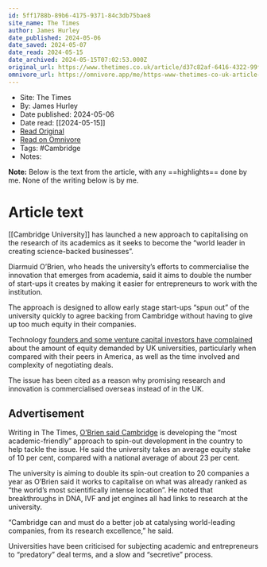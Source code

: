 ```yaml
---
id: 5ff1788b-89b6-4175-9371-84c3db75bae8
site_name: The Times
author: James Hurley
date_published: 2024-05-06
date_saved: 2024-05-07
date_read: 2024-05-15
date_archived: 2024-05-15T07:02:53.000Z
original_url: https://www.thetimes.co.uk/article/d37c82af-6416-4322-99f1-bccaa3c1c22a?shareToken=4a480f6928f17409f4e35149d3e8be3e
omnivore_url: https://omnivore.app/me/https-www-thetimes-co-uk-article-d-37-c-82-af-6416-4322-99-f-1-b-18f51e2257d
---
```


 - Site: The Times
 - By: James Hurley
 - Date published: 2024-05-06
 - Date read: [[2024-05-15]]
 - [Read Original](https://www.thetimes.co.uk/article/d37c82af-6416-4322-99f1-bccaa3c1c22a?shareToken=4a480f6928f17409f4e35149d3e8be3e)
 - [Read on Omnivore](https://omnivore.app/me/https-www-thetimes-co-uk-article-d-37-c-82-af-6416-4322-99-f-1-b-18f51e2257d)
 - Tags:  #Cambridge 
 - Notes: 

**Note:** Below is the text from the article, with any ==highlights== done by me. None of the writing below is by me.

# Article text
[[Cambridge University]] has launched a new approach to capitalising on the research of its academics as it seeks to become the “world leader in creating science-backed businesses”.

Diarmuid O’Brien, who heads the university’s efforts to commercialise the innovation that emerges from academia, said it aims to double the number of start-ups it creates by making it easier for entrepreneurs to work with the institution. 

The approach is designed to allow early stage start-ups “spun out” of the university quickly to agree backing from Cambridge without having to give up too much equity in their companies. 

Technology [founders and some venture capital investors have complained](https://www.thetimes.co.uk/article/companies-born-in-our-universities-need-more-than-government-spin-w77wcsrkw) about the amount of equity demanded by UK universities, particularly when compared with their peers in America, as well as the time involved and complexity of negotiating deals.

The issue has been cited as a reason why promising research and innovation is commercialised overseas instead of in the UK.

## Advertisement

Writing in The Times, [O’Brien said Cambridge](https://www.thetimes.co.uk/article/cambridge-aims-to-be-the-leader-in-creating-science-backed-firms-f879l6ps2) is developing the “most academic-friendly” approach to spin-out development in the country to help tackle the issue. He said the university takes an average equity stake of 10 per cent, compared with a national average of about 23 per cent. 

The university is aiming to double its spin-out creation to 20 companies a year as O’Brien said it works to capitalise on what was already ranked as “the world’s most scientifically intense location”. He noted that breakthroughs in DNA, IVF and jet engines all had links to research at the university. 

“Cambridge can and must do a better job at catalysing world-leading companies, from its research excellence,” he said. 

Universities have been criticised for subjecting academic and entrepreneurs to “predatory” deal terms, and a slow and “secretive” process. 

